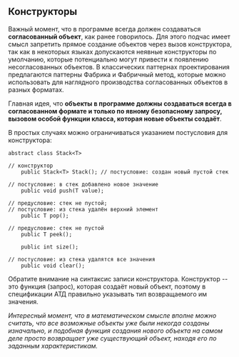 ## Конструкторы

Важный момент, что в программе всегда должен создаваться **согласованный объект**, как ранее говорилось. Для этого подчас имеет смысл запретить прямое создание объектов через вызов конструктора, так как в некоторых языках допускаются неявные конструкторы по умолчанию, которые потенциально могут привести к появлению несогласованных объектов. В классических паттернах проектирования предлагаются паттерны Фабрика и Фабричный метод, которые можно использовать для наглядного производства согласованных объектов в разных форматах.

Главная идея, что **объекты в программе должны создаваться всегда в согласованном формате и только по явному безопасному запросу, вызовом особой функции класса, которая новые объекты создаёт**.

В простых случаях можно ограничиваться указанием постусловия для конструктора:

```
abstract class Stack<T>

// конструктор
    public Stack<T> Stack(); // постусловие: создан новый пустой стек

// постусловие: в стек добавлено новое значение
    public void push(T value); 

// предусловие: стек не пустой; 
// постусловие: из стека удалён верхний элемент
    public T pop(); 

// предусловие: стек не пустой
    public T peek(); 

    public int size();

// постусловие: из стека удалятся все значения
    public void clear();
```

Обратите внимание на синтаксис записи конструктора. Конструктор -- это функция (запрос), которая создаёт новый объект, поэтому в спецификации АТД правильно указывать тип возвращаемого им значения.

*Интересный момент, что в математическом смысле вполне можно считать, что все возможные объекты уже были некогда созданы изначально, и подобная функция создания нового объекта на самом деле просто возвращает уже существующий объект, находя его по заданным характеристикам.*
